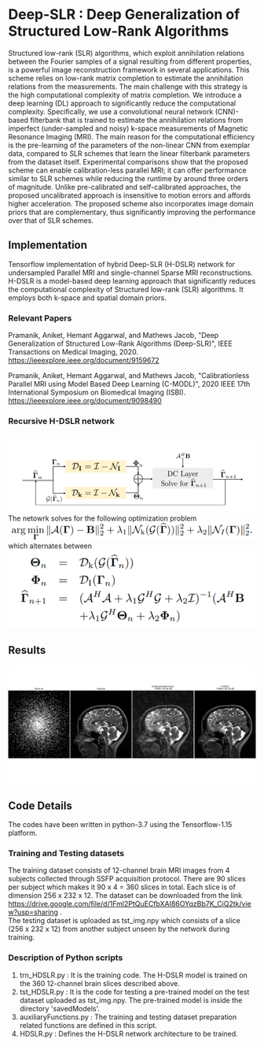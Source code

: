 # Deep-SLR : Deep Generalization of Structured Low-Rank Algorithms
Structured low-rank (SLR) algorithms, which exploit annihilation relations between the Fourier samples of a signal resulting from different properties, is a powerful image reconstruction framework in several applications. This scheme relies on low-rank matrix completion to estimate the annihilation relations from the measurements. The main challenge with this strategy is the high computational complexity of matrix completion. We introduce a deep learning (DL) approach to
significantly reduce the computational complexity. Specifically, we use a convolutional neural network (CNN)-based filterbank that is trained to estimate the annihilation relations from imperfect (under-sampled and noisy) k-space measurements of Magnetic Resonance Imaging (MRI). The main reason for the computational efficiency is the pre-learning of the parameters of the non-linear CNN from exemplar data, compared to SLR schemes that learn the linear filterbank parameters from the dataset itself. Experimental comparisons show that the proposed scheme can enable calibration-less parallel MRI; it can offer performance similar to SLR schemes while reducing the runtime by around three orders of magnitude. Unlike pre-calibrated and self-calibrated approaches, the proposed uncalibrated approach
is insensitive to motion errors and affords higher acceleration. The proposed scheme also incorporates image domain priors that are complementary, thus significantly improving the performance over that of SLR schemes.

## Implementation
Tensorflow implementation of hybrid Deep-SLR (H-DSLR) network for undersampled Parallel MRI and single-channel Sparse MRI reconstructions. H-DSLR is a model-based deep learning approach that significantly reduces the computational complexity of Structured low-rank (SLR) algorithms. It employs both k-space and spatial domain priors.

### Relevant Papers
Pramanik, Aniket, Hemant Aggarwal, and Mathews Jacob, "Deep Generalization of Structured Low-Rank Algorithms (Deep-SLR)", IEEE Transactions on Medical Imaging, 2020. https://ieeexplore.ieee.org/document/9159672

Pramanik, Aniket, Hemant Aggarwal, and Mathews Jacob, "Calibrationless Parallel MRI using Model Based Deep Learning (C-MODL)", 2020 IEEE 17th International Symposium on Biomedical Imaging (ISBI). https://ieeexplore.ieee.org/document/9098490

### Recursive H-DSLR network
<img src="hdslr.png"  title="hover text">
The netowrk solves for the following optimization problem
<img src="opt_prb.png"  title="hover text">
which alternates between
<img src="alt_steps.png"  title="hover text">

## Results
<img src="brain_6x_recon.png"  title="hover text">

## Code Details
The codes have been written in python-3.7 using the Tensorflow-1.15 platform.
### Training and Testing datasets
The training dataset consists of 12-channel brain MRI images from 4 subjects collected through SSFP acquisition protocol. There are 90 slices per subject which makes it 90 x 4 = 360 slices in total. Each slice is of dimension 256 x 232 x 12. The dataset can be downloaded from the link https://drive.google.com/file/d/1Fml2PtQuECfbXAI86OYqzBb7K_CiQ2tk/view?usp=sharing .\
The testing dataset is uploaded as tst_img.npy which consists of a slice (256 x 232 x 12) from another subject unseen by the network during training.
### Description of Python scripts
1. trn_HDSLR.py : It is the training code. The H-DSLR model is trained on the 360 12-channel brain slices described above.
2. tst_HDSLR.py : It is the code for testing a pre-trained model on the test dataset uploaded as tst_img.npy. The pre-trained model is inside the directory 'savedModels'.
3. auxiliaryFunctions.py : The training and testing dataset preparation related functions are defined in this script.
4. HDSLR.py : Defines the H-DSLR network architecture to be trained.


